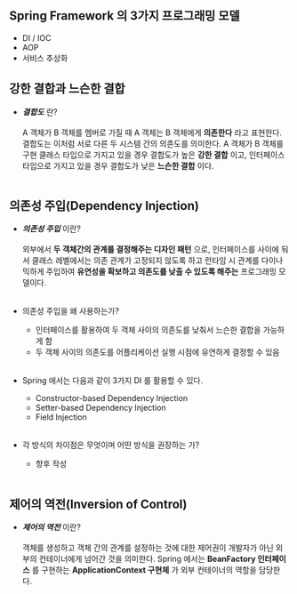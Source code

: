 ## Spring Framework 의 3가지 프로그래밍 모델
- DI / IOC
- AOP
- 서비스 추상화

## 강한 결합과 느슨한 결합
- ___결합도___ 란?<br/><br/>
A 객체가 B 객체를 멤버로 가질 때 A 객체는 B 객체에게 __의존한다__ 라고 표현한다. 결합도는 이처럼 서로 다른 두 시스템 간의 의존도를 의미한다. A 객체가 B 객체를 구현 클래스 타입으로 가지고 있을 경우 결합도가 높은 __강한 결합__ 이고, 인터페이스 타입으로 가지고 있을 경우 결합도가 낮은 __느슨한 결합__ 이다.<br/><br/>

## 의존성 주입(Dependency Injection)
- ___의존성 주입___ 이란?<br/><br/>
외부에서 __두 객체간의 관계를 결정해주는 디자인 패턴__ 으로, 인터페이스를 사이에 둬서 클래스 레벨에서는 의존 관계가 고정되지 않도록 하고 런타임 시 관계를 다이나믹하게 주입하여 __유연성을 확보하고 의존도를 낮출 수 있도록 해주는__ 프로그래밍 모델이다.<br/><br/>

- 의존성 주입을 왜 사용하는가?
	- 인터페이스를 활용하여 두 객체 사이의 의존도를 낮춰서 느슨한 결합을 가능하게 함
	- 두 객체 사이의 의존도를 어플리케이션 실행 시점에 유연하게 결정할 수 있음<br/><br/>

- Spring 에서는 다음과 같이 3가지 DI 를 활용할 수 있다.
	- Constructor-based Dependency Injection
	- Setter-based Dependency Injection
	- Field Injection<br/><br/>

- 각 방식의 차이점은 무엇이며 어떤 방식을 권장하는 가?
	- 향후 작성<br/><br/>

## 제어의 역전(Inversion of Control)
- ___제어의 역전___ 이란?<br/><br/>
객체를 생성하고 객체 간의 관계를 설정하는 것에 대한 제어권이 개발자가 아닌 외부의 컨테이너에게 넘어간 것을 의미한다. Spring 에서는 __BeanFactory 인터페이스__ 를 구현하는 __ApplicationContext 구현체__ 가 외부 컨테이너의 역할을 담당한다.

